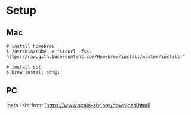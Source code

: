 # Setup #

## Mac ##
```
# install homebrew
$ /usr/bin/ruby -e "$(curl -fsSL https://raw.githubusercontent.com/Homebrew/install/master/install)"

# install sbt
$ brew install sbt@1
```

## PC ##
Install sbt from [https://www.scala-sbt.org/download.html]

